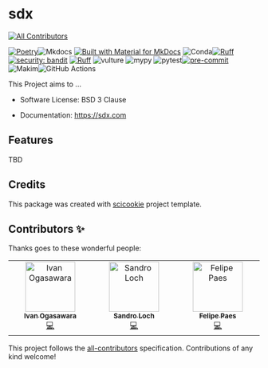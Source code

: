 # sdx

<!-- ALL-CONTRIBUTORS-BADGE:START - Do not remove or modify this section -->

[![All Contributors](https://img.shields.io/badge/all_contributors-3-orange.svg?style=flat-square)](#contributors-)

<!-- ALL-CONTRIBUTORS-BADGE:END -->

[![Poetry](https://img.shields.io/endpoint?url=https://python-poetry.org/badge/v0.json)](https://python-poetry.org/)![Mkdocs](https://img.shields.io/badge/Documentation%20engine-Mkdocs-orange)
[![Built with Material for MkDocs](https://img.shields.io/badge/Material_for_MkDocs-526CFE?style=for-the-badge&logo=MaterialForMkDocs&logoColor=white)](https://squidfunk.github.io/mkdocs-material/)
![Conda](https://img.shields.io/badge/Virtual%20environment-conda-brightgreen?logo=anaconda)[![Ruff](https://img.shields.io/endpoint?url=https://raw.githubusercontent.com/astral-sh/ruff/main/assets/badge/v2.json)](https://github.com/astral-sh/ruff)[![security: bandit](https://img.shields.io/badge/security-bandit-yellow.svg)](https://github.com/PyCQA/bandit)
[![Ruff](https://img.shields.io/endpoint?url=https://raw.githubusercontent.com/astral-sh/ruff/main/assets/badge/v2.json)](https://github.com/astral-sh/ruff)
![vulture](https://img.shields.io/badge/Find%20unused%20code-vulture-blue)
![mypy](https://img.shields.io/badge/Static%20typing-mypy-blue)
![pytest](https://img.shields.io/badge/Testing-pytest-cyan?logo=pytest)[![pre-commit](https://img.shields.io/badge/pre--commit-enabled-brightgreen?logo=pre-commit)](https://github.com/pre-commit/pre-commit)
![Makim](https://img.shields.io/badge/Automation%20task-Makim-blue)![GitHub Actions](https://img.shields.io/badge/GitHub%20Actions-CI-blue?logo=githubactions)

This Project aims to ...

- Software License: BSD 3 Clause

- Documentation: https://sdx.com

## Features

TBD

## Credits

This package was created with
[scicookie](https://github.com/osl-incubator/scicookie) project template.

## Contributors ✨

Thanks goes to these wonderful people:

<!-- ALL-CONTRIBUTORS-LIST:START - Do not remove or modify this section -->
<!-- prettier-ignore-start -->
<!-- markdownlint-disable -->
<table>
  <tbody>
    <tr>
      <td align="center" valign="top" width="14.28%"><a href="https://xmnlab.github.io"><img src="https://avatars.githubusercontent.com/u/5209757?v=4?s=100" width="100px;" alt="Ivan Ogasawara"/><br /><sub><b>Ivan Ogasawara</b></sub></a><br /><a href="https://github.com/sdx-org/sdx/commits?author=xmnlab" title="Code">💻</a></td>
      <td align="center" valign="top" width="14.28%"><a href="https://www.linkedin.com/in/sandro-loch-988a7611b/"><img src="https://avatars.githubusercontent.com/u/3450741?v=4?s=100" width="100px;" alt="Sandro Loch"/><br /><sub><b>Sandro Loch</b></sub></a><br /><a href="https://github.com/sdx-org/sdx/commits?author=esloch" title="Code">💻</a></td>
      <td align="center" valign="top" width="14.28%"><a href="https://github.com/felipepaes"><img src="https://avatars.githubusercontent.com/u/12243928?v=4?s=100" width="100px;" alt="Felipe Paes"/><br /><sub><b>Felipe Paes</b></sub></a><br /><a href="https://github.com/sdx-org/sdx/commits?author=felipepaes" title="Code">💻</a></td>
    </tr>
  </tbody>
</table>

<!-- markdownlint-restore -->
<!-- prettier-ignore-end -->

<!-- ALL-CONTRIBUTORS-LIST:END -->

This project follows the
[all-contributors](https://github.com/all-contributors/all-contributors)
specification. Contributions of any kind welcome!
